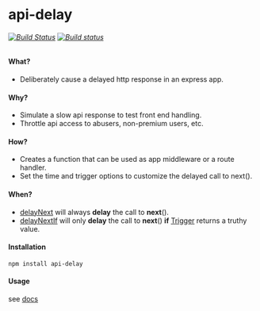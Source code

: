 # api-delay
###### [![Build Status](https://travis-ci.org/kevinGodell/api-delay.svg?branch=master)](https://travis-ci.org/kevinGodell/api-delay) [![Build status](https://ci.appveyor.com/api/projects/status/1ca52luqybn9xm2t/branch/master?svg=true)](https://ci.appveyor.com/project/kevinGodell/api-delay/branch/master)
#### What?
- Deliberately cause a delayed http response in an express app.
#### Why?
- Simulate a slow api response to test front end handling.
- Throttle api access to abusers, non-premium users, etc.
#### How?
- Creates a function that can be used as app middleware or a route handler.
- Set the time and trigger options to customize the delayed call to next().
#### When?
- [delayNext](https://kevingodell.github.io/api-delay/module-api-delay.html#~delayNext) will always **delay** the call to **next**().
- [delayNextIf](https://kevingodell.github.io/api-delay/module-api-delay.html#~delayNextIf) will only **delay** the call to **next**() **if** [Trigger](https://kevingodell.github.io/api-delay/module-api-delay.html#~Trigger) returns a truthy value.
#### Installation
```
npm install api-delay
```
#### Usage
see [docs](https://kevingodell.github.io/api-delay/module-api-delay.html)
